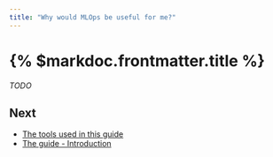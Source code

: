 ```yaml
---
title: "Why would MLOps be useful for me?"
---
```


# {% $markdoc.frontmatter.title %}

_TODO_

## Next

- [The tools used in this guide](/get-started/the-tools-used-in-this-guide)
- [The guide - Introduction](/the-guide/introduction)
